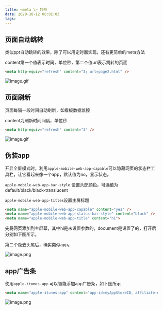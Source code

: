 ```yaml
---
title: <meta \> 妙啊
date: 2020-10-12 00:01:03
tags:
---
```

## 页面自动跳转

类似ppt自动跳转的效果，除了可以用定时器实现，还有更简单的meta方法

content第一个值表示时间，单位秒，第二个值url表示跳转的页面

```html
<meta http-equiv="refresh" content="3; url=page2.html" />
```

![image.gif](http://p3-juejin.byteimg.com/tos-cn-i-k3u1fbpfcp/41c4f61a97c146f7a769cc801b076107~tplv-k3u1fbpfcp-zoom-1.image)

## 页面刷新

页面每隔一段时间自动刷新，如看板数据监控

content为刷新时间间隔，单位秒

```html
<meta http-equiv="refresh" content="3" />
```

![image.gif](http://p3-juejin.byteimg.com/tos-cn-i-k3u1fbpfcp/d9d6a14fbcbb4ec497fe2d0d0fad5895~tplv-k3u1fbpfcp-zoom-1.image)



## 伪装app

开启全屏模式时，利用`apple-mobile-web-app-capable`可以隐藏网页的状态栏工具栏，让它看起来像一个app，默认值为no，显示状态。

`apple-mobile-web-app-bar-style` 设置头部颜色，可选值为default/black/black-translucent

`apple-mobile-web-app-titles`设置主屏标题

```html
<meta name="apple-mobile-web-app-capable" content="yes" /> 
<meta name="apple-mobile-web-app-status-bar-style" content="black" />
<meta name="apple-mobile-web-app-title" content="hi">
```



先将网页添加到主屏幕，其中hi是未设置参数的，document是设置了的，打开后分别如下图所示。

第二个隐去头尾后，确实类似app。

![image.png](http:////p3-juejin.byteimg.com/tos-cn-i-k3u1fbpfcp/5c7218c38b5a473a841d8e3524707ed1~tplv-k3u1fbpfcp-zoom-1.image)

## app广告条

使用`apple-itunes-app` 可以智能添加app广告条，如下图所示

```html
<meta name="apple-itunes-app" content="app-id=myAppStoreID, affiliate-data=myAffiliateData, app-argument=myURL">
```

![image.png](http://p3-juejin.byteimg.com/tos-cn-i-k3u1fbpfcp/87fa7c7e74564d1e8d4018a81b156fdb~tplv-k3u1fbpfcp-zoom-1.image)

